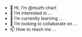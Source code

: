 - 👋 Hi, I’m @muzh-chart
- 👀 I’m interested in ...
- 🌱 I’m currently learning ...
- 💞️ I’m looking to collaborate on ...
- 📫 How to reach me ...

<!---
muzh-chart/muzh-chart is a ✨ special ✨ repository because its `README.md` (this file) appears on your GitHub profile.
You can click the Preview link to take a look at your changes.
--->
